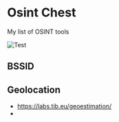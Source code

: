 # Osint Chest
My list of OSINT tools

![Test](https://static.wikia.nocookie.net/minecraft_gamepedia/images/e/e1/Large_Chest.gif)
## BSSID
## Geolocation
- https://labs.tib.eu/geoestimation/
- 
